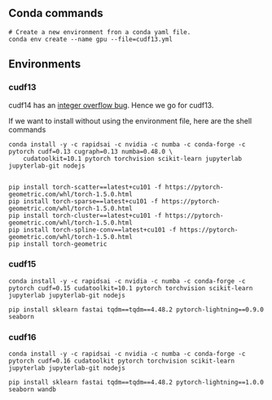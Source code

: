 ## Conda commands
```shell
# Create a new environment fron a conda yaml file. 
conda env create --name gpu --file=cudf13.yml
```

## Environments
### cudf13
cudf14 has an [integer overflow bug](https://github.com/rapidsai/cugraph/issues/850). Hence we go for cudf13.

If we want to install without using the environment file, here are the shell commands
```shell
conda install -y -c rapidsai -c nvidia -c numba -c conda-forge -c pytorch cudf=0.13 cugraph=0.13 numba=0.48.0 \
    cudatoolkit=10.1 pytorch torchvision scikit-learn jupyterlab jupyterlab-git nodejs
    
    
pip install torch-scatter==latest+cu101 -f https://pytorch-geometric.com/whl/torch-1.5.0.html
pip install torch-sparse==latest+cu101 -f https://pytorch-geometric.com/whl/torch-1.5.0.html
pip install torch-cluster==latest+cu101 -f https://pytorch-geometric.com/whl/torch-1.5.0.html
pip install torch-spline-conv==latest+cu101 -f https://pytorch-geometric.com/whl/torch-1.5.0.html
pip install torch-geometric
```

### cudf15
```shell
conda install -y -c rapidsai -c nvidia -c numba -c conda-forge -c pytorch cudf=0.15 cudatoolkit=10.1 pytorch torchvision scikit-learn jupyterlab jupyterlab-git nodejs 

pip install sklearn fastai tqdm==tqdm==4.48.2 pytorch-lightning==0.9.0 seaborn
```

### cudf16
```shell
conda install -y -c rapidsai -c nvidia -c numba -c conda-forge -c pytorch cudf=0.16 cudatoolkit pytorch torchvision scikit-learn jupyterlab jupyterlab-git nodejs 

pip install sklearn fastai tqdm==tqdm==4.48.2 pytorch-lightning==1.0.0 seaborn wandb
```
